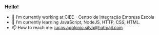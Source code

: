 ### Hello! 

- 🔭 I’m currently working at CIEE - Centro de Integração Empresa Escola
- 🌱 I’m currently learning JavaScript, NodeJS, HTTP, CSS, HTML.
- 📫 How to reach me: lucas.apolonio.silva@hotmail.com

